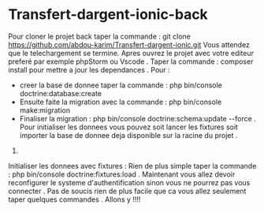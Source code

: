 # Transfert-dargent-ionic-back
Pour cloner le projet back taper la commande : git clone https://github.com/abdou-karim/Transfert-dargent-ionic.git
Vous attendez que le telechargement se termine.
Apres ouvrez le projet avec votre editeur preferé par exemple phpStorm ou Vscode .
Taper la commande : composer install pour mettre a jour les dependances .
Pour :
- creer la base de donnee taper la commande : php bin/console doctrine:database:create
- Ensuite faite la migration avec la commande : php bin/console make:migration 
- Finaliser la migration : php bin/console doctrine:schema:update --force .
Pour initialiser les donnees vous pouvez soit lancer les fixtures soit importer la base de donnee deja disponible sur la racine du projet .
1)
Initialiser les donnees avec fixtures :
Rien de plus simple taper la commande : php bin/console doctrine:fixtures:load .
Maintenant vous allez devoir reconfigurer le systeme d'authentification sinon vous ne pourrez pas vous connecter .
Pas de soucis rien de plus facile que ca vous allez seulement taper quelques commandes . Allons y !!!!
